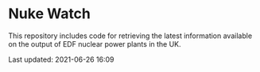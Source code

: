 # Nuke Watch

This repository includes code for retrieving the latest information available on the output of EDF nuclear power plants in the UK.

Last updated: 2021-06-26 16:09